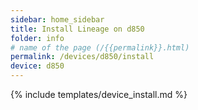 ```yaml
---
sidebar: home_sidebar
title: Install Lineage on d850
folder: info
# name of the page (/{{permalink}}.html)
permalink: /devices/d850/install
device: d850
---
```

{% include templates/device_install.md %}
